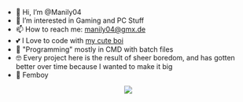 
- 👋 Hi, I’m @Manily04
- 👀 I’m interested in Gaming and PC Stuff
- 📫 How to reach me: manily04@gmx.de
- 💕 I Love to code with [my cute boi](https://github.com/howeswarderbutcool)
- 🧰 "Programming" mostly in CMD with batch files
- 🤓 Every project here is the result of sheer boredom, and has gotten better over time because I wanted to make it big
- 🌟 Femboy

<p align="middle"> <img src="https://komarev.com/ghpvc/?username=Manily04&label=Profile%20views&color=ff69b4&style=plastic&label=Profile+Views+Since+14.09.2023" />
 </p>
